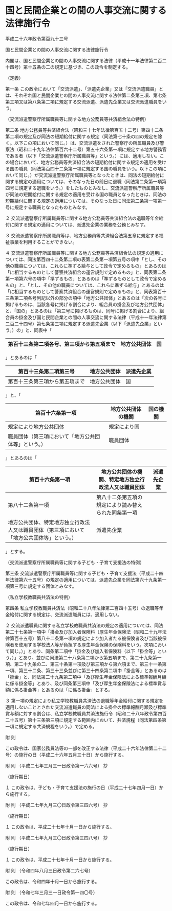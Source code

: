 # 国と民間企業との間の人事交流に関する法律施行令

平成二十六年政令第百九十三号

国と民間企業との間の人事交流に関する法律施行令

内閣は、国と民間企業との間の人事交流に関する法律（平成十一年法律第二百二十四号）第十五条の二の規定に基づき、この政令を制定する。

（定義）

第一条 この政令において「交流派遣」、「派遣先企業」又は「交流派遣職員」とは、それぞれ国と民間企業との間の人事交流に関する法律第二条第三項、第七条第三項又は第八条第二項に規定する交流派遣、派遣先企業又は交流派遣職員をいう。

（交流派遣警察庁所属職員等に関する地方公務員等共済組合法の特例）

第二条 地方公務員等共済組合法（昭和三十七年法律第百五十二号）第四十二条第二項の規定及び同法の短期給付に関する規定（同法第七十条の四の規定を除く。以下この項において同じ。）は、交流派遣をされた警察庁の所属職員及び警察法（昭和二十九年法律第百六十二号）第五十六条第一項に規定する地方警務官である者（以下「交流派遣警察庁所属職員等」という。）には、適用しない。この場合において、地方公務員等共済組合法の短期給付に関する規定の適用を受ける国の職員（同法第百四十二条第一項に規定する国の職員をいう。以下この項において同じ。）が交流派遣警察庁所属職員等となったときは、同法の短期給付に関する規定の適用については、そのなった日の前日に退職（同法第二条第一項第四号に規定する退職をいう。）をしたものとみなし、交流派遣警察庁所属職員等が同法の短期給付に関する規定の適用を受ける国の職員となったときは、同法の短期給付に関する規定の適用については、そのなった日に同法第二条第一項第一号に規定する職員となったものとみなす。

２ 交流派遣警察庁所属職員等に関する地方公務員等共済組合法の退職等年金給付に関する規定の適用については、派遣先企業の業務を公務とみなす。

３ 交流派遣警察庁所属職員等は、地方公務員等共済組合法第五章に規定する福祉事業を利用することができない。

４ 交流派遣警察庁所属職員等に関する地方公務員等共済組合法の規定の適用については、同法第百四十二条第二項の表第二条第一項第五号の項中「とし、その他の職員については、これらに準ずる給与として政令で定めるもの」とあるのは「に相当するものとして警察共済組合の運営規則で定めるもの」と、同表第二条第一項第六号の項中「準ずるもの」とあるのは「準ずるものとして政令で定めるもの」と、「とし、その他の職員については、これらに準ずる給与」とあるのは「に相当するものとして警察共済組合の運営規則で定めるもの」と、同表第百十三条第二項各号列記以外の部分の項中「地方公共団体」とあるのは「次の各号に掲げるものは、当該各号に掲げる割合により、組合員の掛金及び地方公共団体」と、「国の」とあるのは「第三号に掲げるものは、同号に掲げる割合により、組合員の掛金及び国と民間企業との間の人事交流に関する法律（平成十一年法律第二百二十四号）第七条第三項に規定する派遣先企業（以下「派遣先企業」という。）の」と、同表中「

第百十三条第二項各号、第三項から第五項まで | 地方公共団体 | 国  
---|---|---  
  
」とあるのは「 

第百十三条第二項第三号 | 地方公共団体 | 派遣先企業  
---|---|---  
第百十三条第三項から第五項まで | 地方公共団体 | 国  
  
」と、「 

第百十六条第一項 | 地方公共団体の機関 | 国の機関  
---|---|---  
| 規定により地方公共団体 | 規定により国  
| 職員団体（第三項において「地方公共団体等」という。） | 職員団体  
  
」とあるのは「 

第百十六条第一項 | 地方公共団体の機関、特定地方独立行政法人又は職員団体 | 派遣先企業  
---|---|---  
| 第八十二条第一項 | 第八十二条第五項の規定により読み替えられた同条第一項  
| 地方公共団体、特定地方独立行政法人又は職員団体（第三項において「地方公共団体等」という。） | 派遣先企業  
  
」とする。

（交流派遣警察庁所属職員等に関する子ども・子育て支援法の特例）

第三条 交流派遣警察庁所属職員等に関する子ども・子育て支援法（平成二十四年法律第六十五号）の規定の適用については、派遣先企業を同法第六十九条第一項第三号に規定する団体とみなす。

（私立学校教職員共済法の特例）

第四条 私立学校教職員共済法（昭和二十八年法律第二百四十五号）の退職等年金給付に関する規定は、交流派遣職員には、適用しない。

２ 交流派遣職員に関する私立学校教職員共済法の規定の適用については、同法第二十七条第一項中「掛金及び加入者保険料（厚生年金保険法（昭和二十九年法律第百十五号）第八十二条第一項の規定により加入者たる被保険者及び当該被保険者を使用する学校法人等が負担する厚生年金保険の保険料をいう。次項において同じ。）」とあり、同条第二項中「掛金及び加入者保険料（以下「掛金等」という。）」とあり、並びに同法第二十八条第二項から第五項まで、第二十九条第一項、第二十九条の二、第三十条第一項及び第三項から第六項まで、第三十一条第一項、第三十二条、第三十三条並びに第三十四条第二項中「掛金等」とあるのは「掛金」と、同法第二十九条第二項中「及び厚生年金保険法による標準報酬月額に係る掛金等」とあり、及び同条第三項中「及び厚生年金保険法による標準賞与額に係る掛金等」とあるのは「に係る掛金」とする。

３ 第一項の規定により私立学校教職員共済法の退職等年金給付に関する規定を適用しないこととされた交流派遣職員の同法による掛金の標準報酬月額及び標準賞与額に対する割合は、私立学校教職員共済法施行令（昭和二十八年政令第四百二十五号）第十三条第三項に規定する範囲内において、共済規程（同法第四条第一項に規定する共済規程をいう。）で定める。

附 則

この政令は、国家公務員法等の一部を改正する法律（平成二十六年法律第二十二号）の施行の日（平成二十六年五月三十日）から施行する。

附 則 （平成二七年三月三一日政令第一六六号） 抄

（施行期日）

１ この政令は、子ども・子育て支援法の施行の日（平成二十七年四月一日）から施行する。

附 則 （平成二七年九月三〇日政令第三四六号） 抄

（施行期日）

１ この政令は、平成二十七年十月一日から施行する。

附 則 （平成二七年九月三〇日政令第三四八号） 抄

（施行期日）

１ この政令は、平成二十七年十月一日から施行する。

附 則 （令和四年八月三日政令第二六七号）

この政令は、令和四年十月一日から施行する。

附 則 （令和七年三月三一日政令第一四〇号）

この政令は、令和七年四月一日から施行する。
